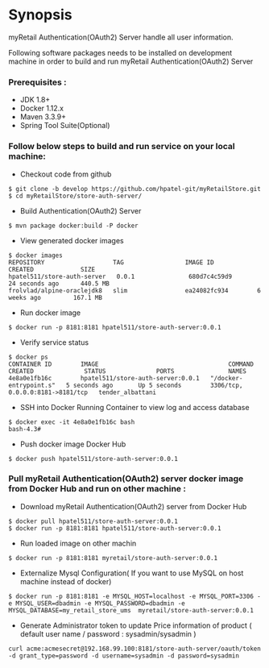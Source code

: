 # Synopsis
myRetail Authentication(OAuth2) Server handle all user information.

Following software packages needs to be installed on development machine in order to build and run myRetail Authentication(OAuth2) Server
### Prerequisites : 
* JDK 1.8+ 
* Docker 1.12.x
* Maven  3.3.9+
* Spring Tool Suite(Optional)

### Follow below steps to build and run service on your local machine: 
 
* Checkout code from github 
```
$ git clone -b develop https://github.com/hpatel-git/myRetailStore.git
$ cd myRetailStore/store-auth-server/      
```

* Build Authentication(OAuth2) Server
```
$ mvn package docker:build -P docker
```

* View generated docker images
```
$ docker images
REPOSITORY                   TAG                 IMAGE ID            CREATED             SIZE
hpatel511/store-auth-server   0.0.1               680d7c4c59d9        24 seconds ago      440.5 MB
frolvlad/alpine-oraclejdk8   slim                ea24082fc934        6 weeks ago         167.1 MB
```

* Run docker image 
``` 
$ docker run -p 8181:8181 hpatel511/store-auth-server:0.0.1 
```

* Verify service status
```
$ docker ps
CONTAINER ID        IMAGE                                    COMMAND                  CREATED              STATUS              PORTS               NAMES
4e8a0e1fb16c        hpatel511/store-auth-server:0.0.1   "/docker-entrypoint.s"   5 seconds ago       Up 5 seconds        3306/tcp, 0.0.0.0:8181->8181/tcp   tender_albattani
```

* SSH into Docker Running Container to view log and access database 
```
$ docker exec -it 4e8a0e1fb16c bash
bash-4.3#
```

* Push docker image Docker Hub 
```
$ docker push hpatel511/store-auth-server:0.0.1
```

### Pull myRetail Authentication(OAuth2) server docker image from Docker Hub and run on other machine :  
 
* Download myRetail Authentication(OAuth2) server from Docker Hub
```
$ docker pull hpatel511/store-auth-server:0.0.1
$ docker run -p 8181:8181 hpatel511/store-auth-server:0.0.1
```

* Run loaded image on other machin 
```
$ docker run -p 8181:8181 myretail/store-auth-server:0.0.1
```

* Externalize Mysql Configuration( If you want to use MySQL on host machine instead of docker) 
```
$ docker run -p 8181:8181 -e MYSQL_HOST=localhost -e MYSQL_PORT=3306 -e MYSQL_USER=dbadmin -e MYSQL_PASSWORD=dbadmin -e MYSQL_DATABASE=my_retail_store_ums  myretail/store-auth-server:0.0.1
```
* Generate Administrator token to update Price information of product ( default user name / password : sysadmin/sysadmin )
```
curl acme:acmesecret@192.168.99.100:8181/store-auth-server/oauth/token -d grant_type=password -d username=sysadmin -d password=sysadmin
``` 



 